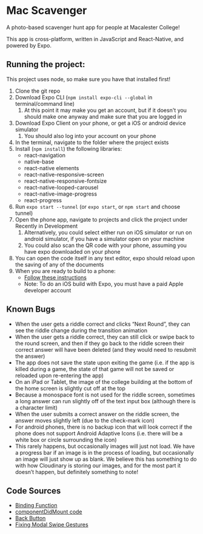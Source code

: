 # Mac Scavenger

A photo-based scavenger hunt app for people at Macalester College!

This app is cross-platform, written in JavaScript and React-Native, and powered by Expo.

## Running the project:

This project uses node, so make sure you have that installed first!

1. Clone the git repo
2. Download Expo CLI (`npm install expo-cli --global` in terminal/command line)
      1. At this point it may make you get an account, but if it doesn't
          you should make one anyway and make sure that you are logged in
3. Download Expo Client on your phone, or get a iOS or android device simulator
      1. You should also log into your account on your phone
4. In the terminal, navigate to the folder where the project exists
5. Install (`npm install`) the following libraries:
      * react-navigation
      * native-base
      * react-native elements
      * react-native-responsive-screen
      * react-native-responsive-fontsize
      * react-native-looped-carousel
      * react-native-image-progress
      * react-progress
6. Run `expo start --tunnel` (or `expo start`, or `npm start` and choose tunnel)
7. Open the phone app, navigate to projects and click the project under Recently in Development
      1. Alternatively, you could select either run on iOS simulator or run on android simulator, if you have a simulator open on your machine
      2. You could also scan the QR code with your phone, assuming you have expo downloaded on your phone
8. You can open the code itself in any text editor, expo should reload upon the saving of any of the documents
9. When you are ready to build to a phone:
      * [Follow these instructions](https://docs.expo.io/versions/latest/distribution/building-standalone-apps/#3-start-the-build)
      * Note: To do an iOS build with Expo, you must have a paid Apple developer account

## Known Bugs
* When the user gets a riddle correct and clicks “Next Round”, they can see the riddle change during the transition animation
* When the user gets a riddle correct, they can still click or swipe back to the round screen, and then if they go back to the riddle screen their correct answer will have been deleted (and they would need to resubmit the answer)
* The app does not save the state upon exiting the game (i.e. if the app is killed during a game, the state of that game will not be saved or reloaded upon re-entering the app)
* On an iPad or Tablet, the image of the college building at the bottom of the home screen is slightly cut off at the top
* Because a monospace font is not used for the riddle screen, sometimes a long answer can run slightly off of the text input box (although there is a character limit)
* When the user submits a correct answer on the riddle screen, the answer moves slightly left (due to the check-mark icon)
* For android phones, there is no backup icon that will look correct if the phone does not support Android Adaptive Icons (i.e. there will be a white box or circle surrounding the icon)
* This rarely happens, but occasionally images will just not load. We have a progress bar if an image is in the process of loading, but occasionally an image will just show up as blank. We believe this has something to do with how Cloudinary is storing our images, and for the most part it doesn’t happen, but definitely something to note!

## Code Sources
* [Binding Function](https://stackoverflow.com/questions/43039719/undefined-is-not-a-object-in-this-state-reactnative)
* [componentDidMount code](https://stackoverflow.com/questions/45837208/react-navigation-re-render-previous-page-when-going-back)
* [Back Button](https://stackoverflow.com/questions/42831685/disable-back-button-in-react-navigation)
* [Fixing Modal Swipe Gestures](https://stackoverflow.com/questions/49284669/how-do-you-disable-swipe-down-to-close-on-the-modal-component-in-react-native)
